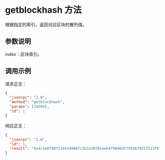# getblockhash 方法

根据指定的索引，返回对应区块的散列值。

## 参数说明

index：区块索引。

## 调用示例

请求正文：

```json
{
  "jsonrpc": "2.0",
  "method": "getblockhash",
  "params": [10000],
  "id": 1
}
```

响应正文：

```json
{
  "jsonrpc": "2.0",
  "id": 1,
  "result": "0x4c1e879872344349067c3b1a30781eeb4f9040d3795db7922f513f6f9660b9b2"
}
```



